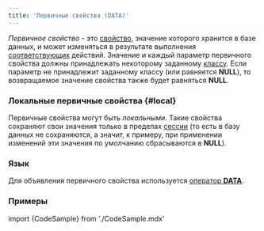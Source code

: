 ```yaml
---
title: 'Первичные свойства (DATA)'
---
```


*Первичное свойство* - это [свойство](Properties.md), значение которого хранится в базе данных, и может изменяться в результате выполнения [соответствующих](Property_change_CHANGE_.md) действий. Значение и каждый параметр первичного свойства должны принадлежать некоторому заданному [классу](Classes.md). Если параметр не принадлежит заданному классу (или равняется **NULL**), то возвращаемое значение свойства также будет равняться **NULL**. 

### Локальные первичные свойства {#local}

Первичные свойства могут быть *локальными.* Такие свойства сохраняют свои значения только в пределах [сессии](Change_sessions.md) (то есть в базу данных не сохраняются, а значит, к примеру, при применении изменений эти значения по умолчанию сбрасываются в **NULL**).

### Язык

Для объявления первичного свойства используется [оператор **DATA**](DATA_operator.md).

### Примеры


import {CodeSample} from './CodeSample.mdx'

<CodeSample url="https://ru-documentation.lsfusion.org/sample?file=OperatorPropertySample&block=data"/>
